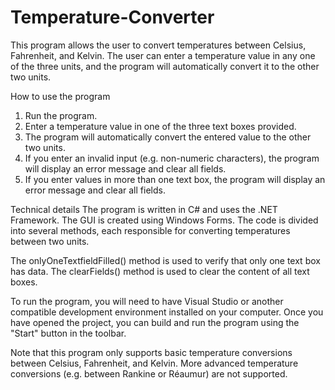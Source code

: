# Temperature-Converter
This program allows the user to convert temperatures between Celsius, Fahrenheit, and Kelvin. The user can enter a 
temperature value in any one of the three units, and the program will automatically convert it to the other two units.

How to use the program
1.	Run the program.
2.	Enter a temperature value in one of the three text boxes provided.
3.	The program will automatically convert the entered value to the other two units.
4.	If you enter an invalid input (e.g. non-numeric characters), the program will display an error message and clear all fields.
5.	If you enter values in more than one text box, the program will display an error message and clear all fields.

Technical details
The program is written in C# and uses the .NET Framework. The GUI is created using Windows Forms. The code is divided into 
several methods, each responsible for converting temperatures between two units.

The onlyOneTextfieldFilled() method is used to verify that only one text box has data. The clearFields() method is used to clear the content of all text boxes.

To run the program, you will need to have Visual Studio or another compatible development environment installed on your computer. Once you have opened
the project, you can build and run the program using the "Start" button in the toolbar.

Note that this program only supports basic temperature conversions between Celsius, Fahrenheit, and Kelvin. 
More advanced temperature conversions (e.g. between Rankine or Réaumur) are not supported.
